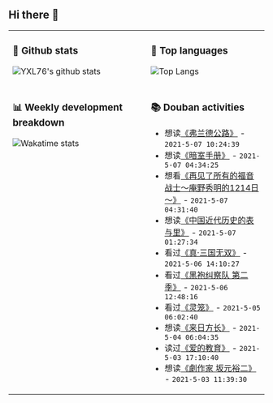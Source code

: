 ## Hi there 👋

<table>
<tr>
<td valign="top" width="54%">

### 🔭 Github stats

![YXL76's github stats](https://github-readme-stats.yxl76.vercel.app/api?username=YXL76&count_private=true&show_icons=true&include_all_commits=true&theme=tokyonight&line_height=28)

</td>

<td valign="top" width="46%">

### 🌱 Top languages

![Top Langs](https://github-readme-stats.yxl76.vercel.app/api/top-langs/?username=YXL76&layout=compact&theme=tokyonight&langs_count=10&hide=HTML,CSS,SCSS)

</td>
</tr>
<tr>
<td valign="top" width="54%">

### 📊 Weekly development breakdown

![Wakatime stats](https://github-readme-stats.yxl76.vercel.app/api/wakatime?username=YXL76&layout=compact&theme=tokyonight)


</td>
<td valign="top" width="46%">

### 📚 Douban activities

- 想读[《弗兰德公路》](https://book.douban.com/subject/3264213/) - `2021-5-07 10:24:39`
- 想读[《暗室手册》](https://book.douban.com/subject/34991772/) - `2021-5-07 04:34:25`
- 想看[《再见了所有的福音战士～庵野秀明的1214日～》](http://movie.douban.com/subject/35438008/) - `2021-5-07 04:31:40`
- 想读[《中国近代历史的表与里》](https://book.douban.com/subject/26431647/) - `2021-5-07 01:27:34`
- 看过[《真·三国无双》](http://movie.douban.com/subject/26747869/) - `2021-5-06 14:10:27`
- 看过[《黑袍纠察队 第二季》](http://movie.douban.com/subject/34626347/) - `2021-5-06 12:48:16`
- 看过[《灵笼》](http://movie.douban.com/subject/27121260/) - `2021-5-05 06:02:40`
- 想读[《来日方长》](https://book.douban.com/subject/24298157/) - `2021-5-04 06:04:35`
- 读过[《爱的教育》](https://book.douban.com/subject/1077778/) - `2021-5-03 17:10:40`
- 想读[《劇作家 坂元裕二》](https://book.douban.com/subject/35178278/) - `2021-5-03 11:39:30`

</td>
</tr>
</table>

<!--
**YXL76/YXL76** is a ✨ _special_ ✨ repository because its `README.md` (this file) appears on your GitHub profile.

Here are some ideas to get you started:

- 🔭 I’m currently working on ...
- 🌱 I’m currently learning ...
- 👯 I’m looking to collaborate on ...
- 🤔 I’m looking for help with ...
- 💬 Ask me about ...
- 📫 How to reach me: ...
- 😄 Pronouns: ...
- ⚡ Fun fact: ...
-->
